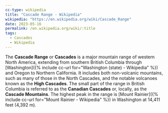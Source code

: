 ```yaml
---
cc-type: wikipedia
title: "Cascade Range - Wikipedia"
wikipedia: "https://en.wikipedia.org/wiki/Cascade_Range"
date: 2023-05-16
permalink: /en.wikipedia.org/wiki/:title
tags:
  - Cascades
  - Wikipedia
---
```

The **Cascade Range** or **Cascades** is a major mountain range of western North America, extending from southern British Columbia through [Washington]({% include cc-url for="Washington (state) - Wikipedia" %}) and Oregon to Northern California. It includes both non-volcanic mountains, such as many of those in the North Cascades, and the notable volcanoes known as the **High Cascades**. The small part of the range in British Columbia is referred to as the **Canadian Cascades** or, locally, as the **Cascade Mountains**. The highest peak in the range is [Mount Rainier]({% include cc-url for="Mount Rainier - Wikipedia" %}) in Washington at 14,411 feet (4,392 m).
